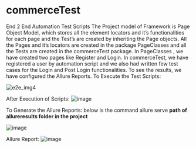 # commerceTest
End 2 End Automation Test Scripts
The Project model of Framework is Page Object Model, which stores all the element locators and it’s functionalities for each page and the Test’s are created by inheriting the Page objects.
All the Pages and it’s locators are created in the package PageClasses and all the Tests are created in the commerceTest package.
In PageClasses , we have created two pages like Register and Login.
In commerceTest, we have registered a user by automation script and we also had written few test cases for the Login and Post Login functionalities.
To see the results, we have configured the Allure Reports.
To Execute the Test Scripts:
 
![e2e_img4](https://user-images.githubusercontent.com/85029195/214897317-63938fcd-7f57-44c3-912e-242cfab44dc6.PNG)


After Execution of Scripts:
![image](https://user-images.githubusercontent.com/85029195/214897398-296486e5-4f55-4035-9578-e492aa18b07f.png)

 
To Generate the Allure Reports:
below is the command allure serve **path of allureresults folder in the project**

![image](https://user-images.githubusercontent.com/85029195/214897443-3cde6480-4d44-4486-802c-c621843be211.png)

 
Allure Report:
![image](https://user-images.githubusercontent.com/85029195/214897642-865709e0-fbc6-47b5-88e7-2a66082fc661.png)

 
